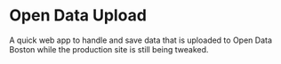 Open Data Upload
================

A quick web app to handle and save data that is uploaded to Open Data Boston
while the production site is still being tweaked.
